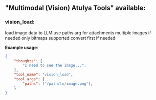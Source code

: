 ## "Multimodal (Vision) Atulya Tools" available:

### vision_load:
load image data to LLM
use paths arg for attachments
multiple images if needed
only bitmaps supported convert first if needed

**Example usage**:
```json
{
    "thoughts": [
        "I need to see the image...",
    ],
    "tool_name": "vision_load",
    "tool_args": {
        "paths": ["/path/to/image.png"],
    }
}
```